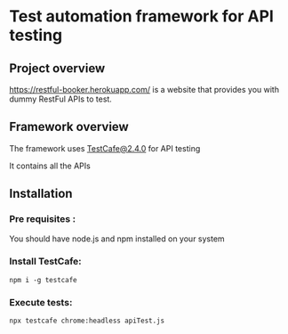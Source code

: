 # Test automation framework for API testing

## Project overview

https://restful-booker.herokuapp.com/ is a website that provides you with dummy RestFul APIs to test.

## Framework overview

The framework uses TestCafe@2.4.0 for API testing

It contains all the APIs 

## Installation 

### Pre requisites :

You should have node.js and npm installed on your system

### Install TestCafe:

`npm i -g testcafe`

### Execute tests:

`npx testcafe chrome:headless apiTest.js `

